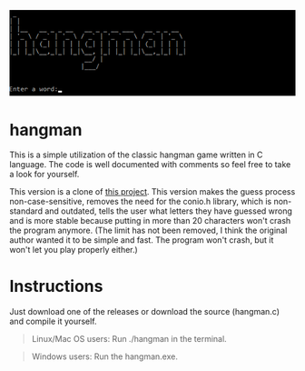 ![screenshot](/images/screenshot.png)

# hangman
This is a simple utilization of the classic hangman game written in C language. The code is well documented with comments so feel free to take a look for yourself.

This version is a clone of [this project](https://github.com/CedArctic/hangman). This version makes the guess process non-case-sensitive, removes the need for the conio.h library, which is non-standard and outdated, tells the user what letters they have guessed wrong and is more stable because putting in more than 20 characters won't crash the program anymore. (The limit has not been removed, I think the original author wanted it to be simple and fast. The program won't crash, but it won't let you play properly either.)


# Instructions
Just download one of the releases or download the source (hangman.c) and compile it yourself.

>Linux/Mac OS users: Run ./hangman in the terminal.

>Windows users: Run the hangman.exe.


